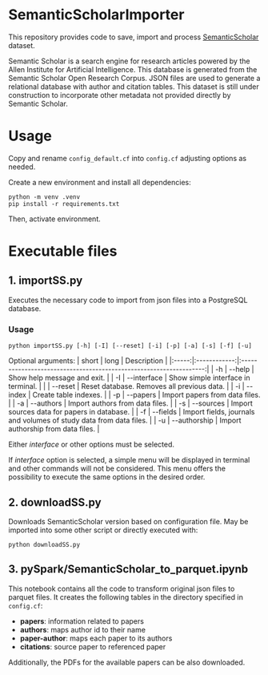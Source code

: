 # SemanticScholarImporter
This repository provides code to save, import and process [SemanticScholar](https://www.semanticscholar.org/) dataset.

Semantic Scholar is a search engine for research articles powered by the Allen Institute for Artificial Intelligence. This database is generated from the Semantic Scholar Open Research Corpus. JSON files are used to generate a relational database with author and citation tables. This dataset is still under construction to incorporate other metadata not provided directly by Semantic Scholar.

# Usage
Copy and rename `config_default.cf` into `config.cf` adjusting options as needed.

Create a new environment and install all dependencies:
```
python -m venv .venv
pip install -r requirements.txt
```
Then, activate environment.


# Executable files

## 1. importSS.py
Executes the necessary code to import from json files into a PostgreSQL database.

### Usage
```
python importSS.py [-h] [-I] [--reset] [-i] [-p] [-a] [-s] [-f] [-u]
```
Optional arguments:
| short |     long     |                            Description                             |
|:-----:|:------------:|:------------------------------------------------------------------:|
|   -h  | --help       | Show help message and exit.                                        |
|   -I  | --interface  | Show simple interface in terminal.                                 |
|       | --reset      | Reset database. Removes all previous data.                         |
|   -i  | --index      | Create table indexes.                                              |
|   -p  | --papers     | Import papers from data files.                                     |
|   -a  | --authors    | Import authors from data files.                                    |
|   -s  | --sources    | Import sources data for papers in database.                        |
|   -f  | --fields     | Import fields, journals and volumes of study data from data files. |
|   -u  | --authorship | Import authorship from data files.                                 |

Either _interface_ or other options must be selected.

If _interface_ option is selected, a simple menu will be displayed in terminal and other commands will not be considered. This menu offers the possibility to execute the same options in the desired order.

## 2. downloadSS.py
Downloads SemanticScholar version based on configuration file. May be imported into some other script or directly executed with:
```
python downloadSS.py
```

## 3. pySpark/SemanticScholar_to_parquet.ipynb

This notebook contains all the code to transform original json files to parquet files. It creates the following tables in the directory specified in `config.cf`:
- **papers**: information related to papers
- **authors**: maps author id to their name
- **paper-author**: maps each paper to its authors
- **citations**: source paper to referenced paper

Additionally, the PDFs for the available papers can be also downloaded.
